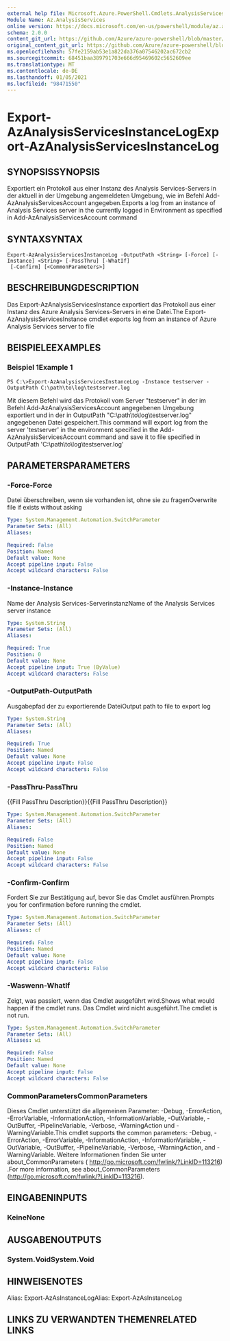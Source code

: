 ```yaml
---
external help file: Microsoft.Azure.PowerShell.Cmdlets.AnalysisServices.Dataplane.dll-Help.xml
Module Name: Az.AnalysisServices
online version: https://docs.microsoft.com/en-us/powershell/module/az.analysisservices/export-azanalysisservicesinstancelog
schema: 2.0.0
content_git_url: https://github.com/Azure/azure-powershell/blob/master/src/AnalysisServices/AnalysisServices/help/Export-AzAnalysisServicesInstanceLog.md
original_content_git_url: https://github.com/Azure/azure-powershell/blob/master/src/AnalysisServices/AnalysisServices/help/Export-AzAnalysisServicesInstanceLog.md
ms.openlocfilehash: 57fe2159ab53e1a822da376a07546202ac672cb2
ms.sourcegitcommit: 68451baa389791703e666d95469602c5652609ee
ms.translationtype: MT
ms.contentlocale: de-DE
ms.lasthandoff: 01/05/2021
ms.locfileid: "98471550"
---
```

# <span data-ttu-id="b95a4-101">Export-AzAnalysisServicesInstanceLog</span><span class="sxs-lookup"><span data-stu-id="b95a4-101">Export-AzAnalysisServicesInstanceLog</span></span>

## <span data-ttu-id="b95a4-102">SYNOPSIS</span><span class="sxs-lookup"><span data-stu-id="b95a4-102">SYNOPSIS</span></span>
<span data-ttu-id="b95a4-103">Exportiert ein Protokoll aus einer Instanz des Analysis Services-Servers in der aktuell in der Umgebung angemeldeten Umgebung, wie im Befehl Add-AzAnalysisServicesAccount angegeben.</span><span class="sxs-lookup"><span data-stu-id="b95a4-103">Exports a log from an instance of Analysis Services server in the currently logged in Environment as specified in Add-AzAnalysisServicesAccount command</span></span>

## <span data-ttu-id="b95a4-104">SYNTAX</span><span class="sxs-lookup"><span data-stu-id="b95a4-104">SYNTAX</span></span>

```
Export-AzAnalysisServicesInstanceLog -OutputPath <String> [-Force] [-Instance] <String> [-PassThru] [-WhatIf]
 [-Confirm] [<CommonParameters>]
```

## <span data-ttu-id="b95a4-105">BESCHREIBUNG</span><span class="sxs-lookup"><span data-stu-id="b95a4-105">DESCRIPTION</span></span>
<span data-ttu-id="b95a4-106">Das Export-AzAnalysisServicesInstance exportiert das Protokoll aus einer Instanz des Azure Analysis Services-Servers in eine Datei.</span><span class="sxs-lookup"><span data-stu-id="b95a4-106">The Export-AzAnalysisServicesInstance cmdlet exports log from an instance of Azure Analysis Services server to file</span></span>

## <span data-ttu-id="b95a4-107">BEISPIELE</span><span class="sxs-lookup"><span data-stu-id="b95a4-107">EXAMPLES</span></span>

### <span data-ttu-id="b95a4-108">Beispiel 1</span><span class="sxs-lookup"><span data-stu-id="b95a4-108">Example 1</span></span>
```
PS C:\>Export-AzAnalysisServicesInstanceLog -Instance testserver -OutputPath C:\path\to\log\testserver.log
```

<span data-ttu-id="b95a4-109">Mit diesem Befehl wird das Protokoll vom Server "testserver" in der im Befehl Add-AzAnalysisServicesAccount angegebenen Umgebung exportiert und in der in OutputPath "C:\path\to\log\testserver.log" angegebenen Datei gespeichert.</span><span class="sxs-lookup"><span data-stu-id="b95a4-109">This command will export log from the server 'testserver' in the environment specified in the Add-AzAnalysisServicesAccount command and save it to file specified in OutputPath 'C:\path\to\log\testserver.log'</span></span>

## <span data-ttu-id="b95a4-110">PARAMETERS</span><span class="sxs-lookup"><span data-stu-id="b95a4-110">PARAMETERS</span></span>

### <span data-ttu-id="b95a4-111">-Force</span><span class="sxs-lookup"><span data-stu-id="b95a4-111">-Force</span></span>
<span data-ttu-id="b95a4-112">Datei überschreiben, wenn sie vorhanden ist, ohne sie zu fragen</span><span class="sxs-lookup"><span data-stu-id="b95a4-112">Overwrite file if exists without asking</span></span>

```yaml
Type: System.Management.Automation.SwitchParameter
Parameter Sets: (All)
Aliases:

Required: False
Position: Named
Default value: None
Accept pipeline input: False
Accept wildcard characters: False
```

### <span data-ttu-id="b95a4-113">-Instance</span><span class="sxs-lookup"><span data-stu-id="b95a4-113">-Instance</span></span>
<span data-ttu-id="b95a4-114">Name der Analysis Services-Serverinstanz</span><span class="sxs-lookup"><span data-stu-id="b95a4-114">Name of the Analysis Services server instance</span></span>

```yaml
Type: System.String
Parameter Sets: (All)
Aliases:

Required: True
Position: 0
Default value: None
Accept pipeline input: True (ByValue)
Accept wildcard characters: False
```

### <span data-ttu-id="b95a4-115">-OutputPath</span><span class="sxs-lookup"><span data-stu-id="b95a4-115">-OutputPath</span></span>
<span data-ttu-id="b95a4-116">Ausgabepfad der zu exportierende Datei</span><span class="sxs-lookup"><span data-stu-id="b95a4-116">Output path to file to export log</span></span>

```yaml
Type: System.String
Parameter Sets: (All)
Aliases:

Required: True
Position: Named
Default value: None
Accept pipeline input: False
Accept wildcard characters: False
```

### <span data-ttu-id="b95a4-117">-PassThru</span><span class="sxs-lookup"><span data-stu-id="b95a4-117">-PassThru</span></span>
<span data-ttu-id="b95a4-118">{{Fill PassThru Description}}</span><span class="sxs-lookup"><span data-stu-id="b95a4-118">{{Fill PassThru Description}}</span></span>

```yaml
Type: System.Management.Automation.SwitchParameter
Parameter Sets: (All)
Aliases:

Required: False
Position: Named
Default value: None
Accept pipeline input: False
Accept wildcard characters: False
```

### <span data-ttu-id="b95a4-119">-Confirm</span><span class="sxs-lookup"><span data-stu-id="b95a4-119">-Confirm</span></span>
<span data-ttu-id="b95a4-120">Fordert Sie zur Bestätigung auf, bevor Sie das Cmdlet ausführen.</span><span class="sxs-lookup"><span data-stu-id="b95a4-120">Prompts you for confirmation before running the cmdlet.</span></span>

```yaml
Type: System.Management.Automation.SwitchParameter
Parameter Sets: (All)
Aliases: cf

Required: False
Position: Named
Default value: None
Accept pipeline input: False
Accept wildcard characters: False
```

### <span data-ttu-id="b95a4-121">-Waswenn</span><span class="sxs-lookup"><span data-stu-id="b95a4-121">-WhatIf</span></span>
<span data-ttu-id="b95a4-122">Zeigt, was passiert, wenn das Cmdlet ausgeführt wird.</span><span class="sxs-lookup"><span data-stu-id="b95a4-122">Shows what would happen if the cmdlet runs.</span></span> <span data-ttu-id="b95a4-123">Das Cmdlet wird nicht ausgeführt.</span><span class="sxs-lookup"><span data-stu-id="b95a4-123">The cmdlet is not run.</span></span>

```yaml
Type: System.Management.Automation.SwitchParameter
Parameter Sets: (All)
Aliases: wi

Required: False
Position: Named
Default value: None
Accept pipeline input: False
Accept wildcard characters: False
```

### <span data-ttu-id="b95a4-124">CommonParameters</span><span class="sxs-lookup"><span data-stu-id="b95a4-124">CommonParameters</span></span>
<span data-ttu-id="b95a4-125">Dieses Cmdlet unterstützt die allgemeinen Parameter: -Debug, -ErrorAction, -ErrorVariable, -InformationAction, -InformationVariable, -OutVariable, -OutBuffer, -PipelineVariable, -Verbose, -WarningAction und -WarningVariable.</span><span class="sxs-lookup"><span data-stu-id="b95a4-125">This cmdlet supports the common parameters: -Debug, -ErrorAction, -ErrorVariable, -InformationAction, -InformationVariable, -OutVariable, -OutBuffer, -PipelineVariable, -Verbose, -WarningAction, and -WarningVariable.</span></span> <span data-ttu-id="b95a4-126">Weitere Informationen finden Sie unter about_CommonParameters ( http://go.microsoft.com/fwlink/?LinkID=113216) .</span><span class="sxs-lookup"><span data-stu-id="b95a4-126">For more information, see about_CommonParameters (http://go.microsoft.com/fwlink/?LinkID=113216).</span></span>

## <span data-ttu-id="b95a4-127">EINGABEN</span><span class="sxs-lookup"><span data-stu-id="b95a4-127">INPUTS</span></span>

### <span data-ttu-id="b95a4-128">Keine</span><span class="sxs-lookup"><span data-stu-id="b95a4-128">None</span></span>

## <span data-ttu-id="b95a4-129">AUSGABEN</span><span class="sxs-lookup"><span data-stu-id="b95a4-129">OUTPUTS</span></span>

### <span data-ttu-id="b95a4-130">System.Void</span><span class="sxs-lookup"><span data-stu-id="b95a4-130">System.Void</span></span>

## <span data-ttu-id="b95a4-131">HINWEISE</span><span class="sxs-lookup"><span data-stu-id="b95a4-131">NOTES</span></span>
<span data-ttu-id="b95a4-132">Alias: Export-AzAsInstanceLog</span><span class="sxs-lookup"><span data-stu-id="b95a4-132">Alias: Export-AzAsInstanceLog</span></span>

## <span data-ttu-id="b95a4-133">LINKS ZU VERWANDTEN THEMEN</span><span class="sxs-lookup"><span data-stu-id="b95a4-133">RELATED LINKS</span></span>
